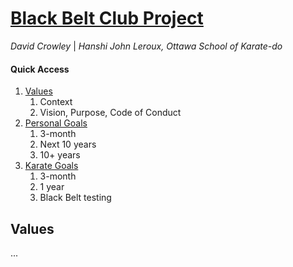 <link rel="stylesheet" href="bbc-style.css">

<div id="title" class="page-title" markdown='1'>

# [Black Belt Club Project](landing.md)

_David Crowley_ \| _Hanshi John Leroux, Ottawa School of Karate-do_

</div>

<div class="tile-box">

<div id="menu" class="bbc-menu" markdown=1>

#### Quick Access

1. [Values](values.md)
   1. Context
   2. Vision, Purpose, Code of Conduct
2. [Personal Goals](personal.md)
   1. 3-month
   2. Next 10 years
   3. 10+ years
3. [Karate Goals](karate.md)
   1. 3-month
   2. 1 year
   3. Black Belt testing

</div>

<div id="content" class="bbc-content" markdown=1>

## Values

...


</div>

</div>
